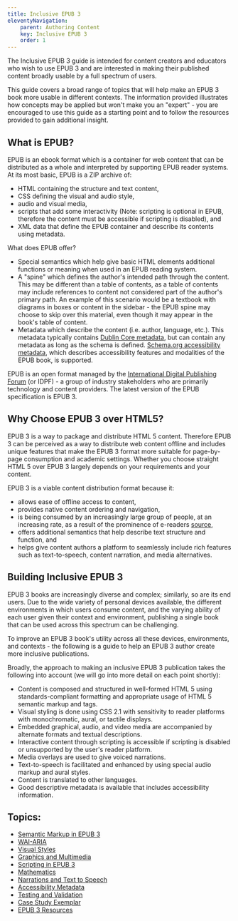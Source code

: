 ```yaml
---
title: Inclusive EPUB 3
eleventyNavigation:
    parent: Authoring Content
    key: Inclusive EPUB 3
    order: 1
---
```


The Inclusive EPUB 3 guide is intended for content creators and educators who wish to use EPUB 3 and are interested in
making their published content broadly usable by a full spectrum of users.

This guide covers a broad range of topics that will help make an EPUB 3 book more usable in different contexts. The
information provided illustrates how concepts may be applied but won't make you an "expert" - you are encouraged to
use this guide as a starting point and to follow the resources provided to gain additional insight.

## What is EPUB?

EPUB is an ebook format which is a container for web content that can be distributed as a whole and interpreted by
supporting EPUB reader systems. At its most basic, EPUB is a ZIP archive of:

* HTML containing the structure and text content,
* CSS defining the visual and audio style,
* audio and visual media,
* scripts that add some interactivity (Note: scripting is optional in EPUB, therefore the content must be accessible
if scripting is disabled), and
* XML data that define the EPUB container and describe its contents using metadata.

What does EPUB offer?

* Special semantics which help give basic HTML elements additional functions or meaning when used in an EPUB reading
system.
* A "spine" which defines the author's intended path through the content. This may be different than a table of
contents, as a table of contents may include references to content not considered part of the author's primary path.
An example of this scenario would be a textbook with diagrams in boxes or content in the sidebar - the EPUB spine may
choose to skip over this material, even though it may appear in the book's table of content.
* Metadata which describe the content (i.e. author, language, etc.). This metadata typically contains [Dublin Core metadata](http://dublincore.org/),
but can contain any metadata as long as the schema is defined. [Schema.org accessibility metadata](http://www.idpf.org/accessibility/guidelines/content/meta/schema.org.php),
which describes accessibility features and modalities of the EPUB book, is supported.

EPUB is an open format managed by the [International Digital Publishing Forum](http://idpf.org/) (or IDPF) - a group
of industry stakeholders who are primarily technology and content providers. The latest version of the EPUB
specification is EPUB 3.

## Why Choose EPUB 3 over HTML5?

EPUB 3 is a way to package and distribute HTML 5 content. Therefore EPUB 3 can be perceived as a way to distribute web
content offline and includes unique features that make the EPUB 3 format more suitable for page-by-page consumption
and academic settings. Whether you choose straight HTML 5 over EPUB 3 largely depends on your requirements and your
content.

EPUB 3 is a viable content distribution format because it:

* allows ease of offline access to content,
* provides native content ordering and navigation,
* is being consumed by an increasingly large group of people, at an increasing rate, as a result of the prominence of
e-readers [source](http://www.pewinternet.org/2014/01/16/e-reading-rises-as-device-ownership-jumps/),
* offers additional semantics that help describe text structure and function, and
* helps give content authors a platform to seamlessly include rich features such as text-to-speech, content narration,
and media alternatives.

## Building Inclusive EPUB 3

EPUB 3 books are increasingly diverse and complex; similarly, so are its end users. Due to the wide variety of
personal devices available, the different environments in which users consume content, and the varying ability of each
user given their context and environment, publishing a single book that can be used across this spectrum can be
challenging.

To improve an EPUB 3 book's utility across all these devices, environments, and contexts - the following is a guide to
help an EPUB 3 author create more inclusive publications.

Broadly, the approach to making an inclusive EPUB 3 publication takes the following into account (we will go into more
detail on each point shortly):

* Content is composed and structured in well-formed HTML 5 using standards-compliant formatting and appropriate usage
of HTML 5 semantic markup and tags.
* Visual styling is done using CSS 2.1 with sensitivity to reader platforms with monochromatic, aural, or tactile
displays.
* Embedded graphical, audio, and video media are accompanied by alternate formats and textual descriptions.
* Interactive content through scripting is accessible if scripting is disabled or unsupported by the user's reader
platform.
* Media overlays are used to give voiced narrations.
* Text-to-speech is facilitated and enhanced by using special audio markup and aural styles.
* Content is translated to other languages.
* Good descriptive metadata is available that includes accessibility information.

## Topics:

* [Semantic Markup in EPUB 3](/SemanticMarkupInEPUB3.html)
* [WAI-ARIA](/WAI-ARIA.html)
* [Visual Styles](/VisualStyles.html)
* [Graphics and Multimedia](/GraphicsAndMultimedia.html)
* [Scripting in EPUB 3](/ScriptingInEPUB3.html)
* [Mathematics](/Mathematics.html)
* [Narrations and Text to Speech](/NarrationsAndTextToSpeech.html)
* [Accessibility Metadata](/AccessibilityMetadata.html)
* [Testing and Validation](/TestingAndValidation.html)
* [Case Study Exemplar](/CaseStudyExemplar.html)
* [EPUB 3 Resources](/EPUB3Resources.html)
